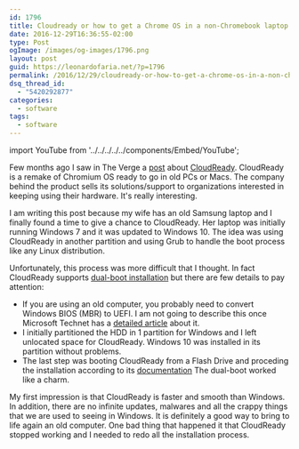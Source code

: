 ```yaml
---
id: 1796
title: Cloudready or how to get a Chrome OS in a non-Chromebook laptop
date: 2016-12-29T16:36:55-02:00
type: Post
ogImage: /images/og-images/1796.png
layout: post
guid: https://leonardofaria.net/?p=1796
permalink: /2016/12/29/cloudready-or-how-to-get-a-chrome-os-in-a-non-chromebook-laptop/
dsq_thread_id:
  - "5420292877"
categories:
  - software
tags:
  - software
---
```


import YouTube from '../../../../../components/Embed/YouTube';

Few months ago I saw in The Verge a [post](http://www.theverge.com/2016/3/7/11173836/neverware-cloudready-how-to-convert-pc-into-chromebook-free) about [CloudReady](https://www.neverware.com/). CloudReady is a remake of Chromium OS ready to go in old PCs or Macs. The company behind the product sells its solutions/support to organizations interested in keeping using their hardware. It's really interesting.

<YouTube id="NAakr95sLOI" />  

I am writing this post because my wife has an old Samsung laptop and I finally found a time to give a chance to CloudReady. Her laptop was initially running Windows 7 and it was updated to Windows 10. The idea was using CloudReady in another partition and using Grub to handle the boot process like any Linux distribution.

Unfortunately, this process was more difficult that I thought. In fact CloudReady supports [dual-boot installation](https://guide.neverware.com/install-cloudready/#select-dual-boot-or-standalone) but there are few details to pay attention:

* If you are using an old computer, you probably need to convert Windows BIOS (MBR) to UEFI. I am not going to describe this once Microsoft Technet has a [detailed article](http://social.technet.microsoft.com/wiki/contents/articles/14286.converting-windows-bios-installation-to-uefi.aspx) about it.
* I initially partitioned the HDD in 1 partition for Windows and I left unlocated space for CloudReady. Windows 10 was installed in its partition without problems.
* The last step was booting CloudReady from a Flash Drive and proceding the installation according to its [documentation](https://guide.neverware.com/critical-requirements/) The dual-boot worked like a charm.

My first impression is that CloudReady is faster and smooth than Windows. In addition, there are no infinite updates, malwares and all the crappy things that we are used to seeing in Windows. It is definitely a good way to bring to life again an old computer. One bad thing that happened it that CloudReady stopped working and I needed to redo all the installation process.
